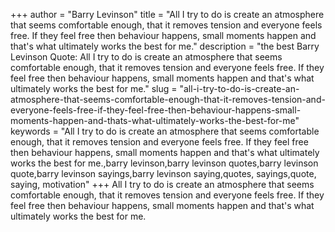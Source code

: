 +++
author = "Barry Levinson"
title = "All I try to do is create an atmosphere that seems comfortable enough, that it removes tension and everyone feels free. If they feel free then behaviour happens, small moments happen and that's what ultimately works the best for me."
description = "the best Barry Levinson Quote: All I try to do is create an atmosphere that seems comfortable enough, that it removes tension and everyone feels free. If they feel free then behaviour happens, small moments happen and that's what ultimately works the best for me."
slug = "all-i-try-to-do-is-create-an-atmosphere-that-seems-comfortable-enough-that-it-removes-tension-and-everyone-feels-free-if-they-feel-free-then-behaviour-happens-small-moments-happen-and-thats-what-ultimately-works-the-best-for-me"
keywords = "All I try to do is create an atmosphere that seems comfortable enough, that it removes tension and everyone feels free. If they feel free then behaviour happens, small moments happen and that's what ultimately works the best for me.,barry levinson,barry levinson quotes,barry levinson quote,barry levinson sayings,barry levinson saying,quotes, sayings,quote, saying, motivation"
+++
All I try to do is create an atmosphere that seems comfortable enough, that it removes tension and everyone feels free. If they feel free then behaviour happens, small moments happen and that's what ultimately works the best for me.

